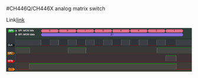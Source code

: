 #CH446Q/CH446X analog matrix switch

Link[link](https://www.wch-ic.com/products/CH446.html)

![](/images/1.png)
